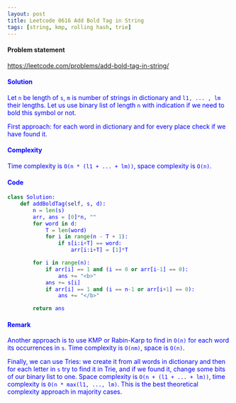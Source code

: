 ```yaml
---
layout: post
title: Leetcode 0616 Add Bold Tag in String
tags: [string, kmp, rolling hash, trie]
---
```


#### Problem statement

<a href="https://leetcode.com/problems/add-bold-tag-in-string/"> <font color = blue>https://leetcode.com/problems/add-bold-tag-in-string/

#### Solution
Let `n` be length of `s`, `m` is number of strings in dictionary and `l1, ... , lm` their lengths. Let us use binary list of length `n` with indication if we need to bold this symbol or not. 

First approach: for each word in dictionary and for every place check if we have found it. 

#### Complexity
Time complexity is `O(n * (l1 + ... + lm))`, space complexity is `O(n)`.

#### Code
```python
class Solution:
    def addBoldTag(self, s, d):
        n = len(s)
        arr, ans = [0]*n, ""
        for word in d:
            T = len(word)
            for i in range(n - T + 1):
                if s[i:i+T] == word:
                    arr[i:i+T] = [1]*T

        for i in range(n):
            if arr[i] == 1 and (i == 0 or arr[i-1] == 0):
                ans += "<b>"
            ans += s[i]
            if arr[i] == 1 and (i == n-1 or arr[i+1] == 0):
                ans += "</b>"

        return ans
```

#### Remark
Another approach is to use KMP or Rabin-Karp to find in `O(n)` for each word its occurrences in `s`. Time complexity is `O(nm)`, space is `O(n)`.

Finally, we can use Tries: we create it from all words in dictionary and then for each letter in `s` try to find it in Trie, and if we found it, change some bits of our binary list to one. Space complexity is `O(n + (l1 + ... + lm))`, time complexity is `O(n * max(l1, ..., lm)`. This is the best theoretical complexity approach in majority cases.


